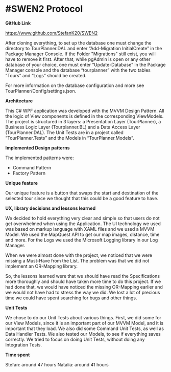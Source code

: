 # **#SWEN2 Protocol**


**GitHub Link**

https://www.github.com/StefanK20/SWEN2

After cloning everything, to set up the database one must change the directory to TourPlanner.DAL and enter “Add-Migration InitialCreate” in the Package Manager Console. If the Folder "Migrations" still exist, you will have to remove it first. After that, while pgAdmin is open or any other database of your choice, one must enter “Update-Database” in the Package Manager console and the database “tourplanner” with the two tables “Tours” and “Logs” should be created.
 
For more information on the database configuration and more see TourPlanner/Config/settings.json.



**Architecture**

This C# WPF application was developed with the MVVM Design Pattern. All the logic of View components is defined in the corresponding ViewModels. 
The project is structured in 3 layers: a Presentation Layer (TourPlanner), a Business Logic Layer (Tourplanner.BL) and a Data Access Layer (TourPlanner.DAL).
The Unit Tests are in a project called “TourPlanner.Tests” and the Models in “TourPlanner.Models”.



**Implemented Design patterns**

The implemented patterns were:
-	Command Pattern
-	Factory Pattern



**Unique feature**

Our unique feature is a button that swaps the start and destination of the selected tour since we thought that this could be a good feature to have.
 

 
**UX, library decisions and lessons learned**

We decided to hold everything very clear and simple so that users do not get overwhelmed when using the Application. The UI technology we used was based on markup language with XAML files and we used a MVVM Model. We used the MapQuest API to get our map images, distance, time and more. For the Logs we used the Microsoft Logging library in our Log Manager.

When we were almost done with the project, we noticed that we were missing a Must-Have from the List. The problem was that we did not implement an OR-Mapping library.

So, the lessons learned were that we should have read the Specifications more thoroughly and should have taken more time to do this project. If we had done that, we would have noticed the missing OR-Mapping earlier and we would not have had to stress the way we did. We lost a lot of precious time we could have spent searching for bugs and other things. 



**Unit Tests**

We chose to do our Unit Tests about various things. First, we did some for our View Models, since it is an important part of our MVVM Model, and it is important that they load. We also did some Command Unit Tests, as well as Data Handler Tests. We also tested our Models, to see if everything saves correctly. We tried to focus on doing Unit Tests, without doing any Integration Tests. 


**Time spent**

Stefan: around 47 hours
Natalia: around 41 hours
